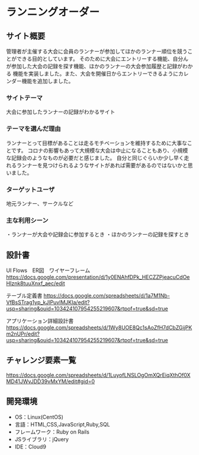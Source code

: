 
# ランニングオーダー

## サイト概要
管理者が主催する大会に会員のランナーが参加してほかのランナー順位を競うことができる目的としています。
そのために大会にエントリーする機能、自分んが参加した大会の記録を探す機能、ほかのランナーの大会参加履歴と記録がわかる
機能を実装しました。また、大会を開催日からエントリーできるようにカレンダー機能を追加しました。

### サイトテーマ
大会に参加したランナーの記録がわかるサイト

### テーマを選んだ理由
ランナーとって目標があることは走るモチベーションを維持するために大事なことです。
コロナの影響もあって大規模な大会は中止になることもあり、小規模な記録会のようなものが必要だと感じました。
自分と同じぐらいか少し早く走れるランナーを見つけられるようなサイトがあれば需要があるのではないかと思いました。

### ターゲットユーザ
地元ランナー、サークルなど

### 主な利用シーン
・ランナーが大会や記録会に参加するとき
・ほかのランナーの記録を探すとき

## 設計書
 UI Flows　ER図　ワイヤーフレーム
https://docs.google.com/presentation/d/1y0ENAhfDPk_HECZZPjeacuCdOeHIznk8tuuXnxf_aec/edit

テーブル定義書
https://docs.google.com/spreadsheets/d/1a7M1Nb-VfBsSTrag1yp_kJlPuvlMJKIa/edit?usp=sharing&ouid=103424107954255219607&rtpof=true&sd=true

アプリケーション詳細設計書
https://docs.google.com/spreadsheets/d/1Wy8UOE8Qc1sAoZfH7dCbZGijPKm2nUPr/edit?usp=sharing&ouid=103424107954255219607&rtpof=true&sd=true

## チャレンジ要素一覧
https://docs.google.com/spreadsheets/d/1LuyofLNSLOgOmXQrEiqXthOf0XMD41JWvJDD39vMxYM/edit#gid=0

## 開発環境
- OS：Linux(CentOS)
- 言語：HTML,CSS,JavaScript,Ruby,SQL
- フレームワーク：Ruby on Rails
- JSライブラリ：jQuery
- IDE：Cloud9

